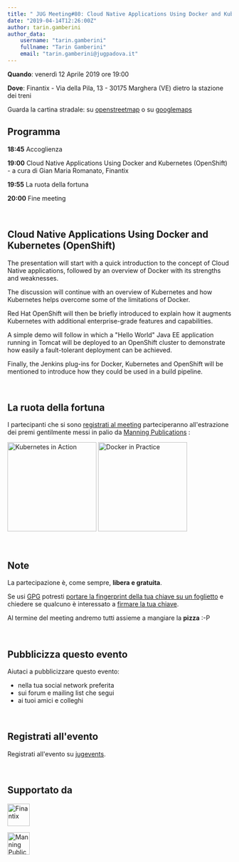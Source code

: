 ```yaml
---
title: " JUG Meeting#80: Cloud Native Applications Using Docker and Kubernetes (OpenShift)"
date: "2019-04-14T12:26:00Z"
author: tarin.gamberini
author_data:
    username: "tarin.gamberini"
    fullname: "Tarin Gamberini"
    email: "tarin.gamberini@jugpadova.it"
---
```


**Quando**: venerdì 12 Aprile 2019 ore 19:00

**Dove**: Finantix - Via della Pila, 13 - 30175 Marghera (VE) dietro la
stazione dei treni

Guarda la cartina stradale: su
[openstreetmap](https://osm.org/go/0IDOXjXCM--?m) o su
[googlemaps](https://goo.gl/maps/naJrwq9zkH62)

Programma
---------

**18:45** Accoglienza

**19:00** Cloud Native Applications Using Docker and Kubernetes
(OpenShift) - a cura di Gian Maria Romanato, Finantix

**19:55** La ruota della fortuna

**20:00** Fine meeting

<br />

Cloud Native Applications Using Docker and Kubernetes (OpenShift)
-----------------------------------------------------------------

The presentation will start with a quick introduction to the concept of
Cloud Native applications, followed by an overview of Docker with its
strengths and weaknesses.

The discussion will continue with an overview of Kubernetes and how
Kubernetes helps overcome some of the limitations of Docker.

Red Hat OpenShift will then be briefly introduced to explain how it
augments Kubernetes with additional enterprise-grade features and
capabilities.

A simple demo will follow in which a "Hello World" Java EE application
running in Tomcat will be deployed to an OpenShift cluster to
demonstrate how easily a fault-tolerant deployment can be achieved.

Finally, the Jenkins plug-ins for Docker, Kubernetes and OpenShift will
be mentioned to introduce how they could be used in a build pipeline.

<br />

La ruota della fortuna
----------------------

I partecipanti che si sono [registrati al
meeting](http://www.jugevents.org/jugevents/event/showParticipants.html?id=97922)
parteciperanno all'estrazione dei premi gentilmente messi in palio da
[Manning Publications](http://www.manning.com/) :

<a href="https://www.manning.com/books/kubernetes-in-action"><img style="width:200px;" src="https://images.manning.com/720/960/resize/book/d/c308a90-6ec2-4c20-8b57-087f9f9df05b/Luksa-Kubernetes-HI.png" title="Kubernetes in Action" /></a>
<a href="https://www.manning.com/books/docker-in-practice-second-edition"><img style="width:200px;" src="https://images.manning.com/720/960/resize/book/a/723c64b-6a3e-485b-932a-77b967e91d52/Miell-DockerP-2ed-HI.png" title="Docker in Practice" /></a>

<br />

Note
----

La partecipazione è, come sempre, **libera e gratuita**.

Se usi [GPG](https://gnupg.org/) potresti [portare la fingerprint della
tua chiave su un
foglietto](https://gnupg.org/howtos/it/keysigning_party.html#traditional)
e chiedere se qualcuno è interessato a [firmare la tua
chiave](https://gnupg.org/howtos/it/keysigning_party.html#AEN160).

Al termine del meeting andremo tutti assieme a mangiare la **pizza** :-P

<br />

Pubblicizza questo evento
-------------------------

Aiutaci a pubblicizzare questo evento:

-   nella tua social network preferita
-   sui forum e mailing list che segui
-   ai tuoi amici e colleghi

<br />

Registrati all'evento
---------------------

Registrati all'evento su
[jugevents](http://www.jugevents.org/jugevents/event/97922).

<br />

Supportato da
-------------

<a href="http://www.finantix.com/"><img style="height:50px;" src="http://www.finantix.com/wp-content/themes/panstrap/images/Finantix-Logo.png" title="Finantix" /></a>

<a href="http://www.manning.com/"><img style="height:50px;" src="https://www.manning.com/assets/logo-044c1fdfbef2b63064d6f4999d51f496.svg" title="Manning Publications" /></a>

